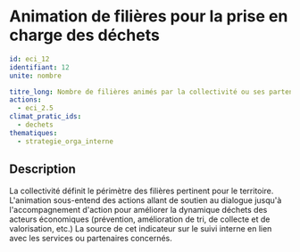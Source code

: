# Animation de filières pour la prise en charge des déchets
```yaml
id: eci_12
identifiant: 12
unite: nombre

titre_long: Nombre de filières animés par la collectivité ou ses partenaires pour la prise en charge des déchets (BTP, DAE…) (nombre)
actions:
  - eci_2.5
climat_pratic_ids:
  - dechets
thematiques:
  - strategie_orga_interne
```
## Description
La collectivité définit le périmètre des filières pertinent pour le territoire. L'animation sous-entend des actions allant de soutien au dialogue jusqu'à l'accompagnement d'action pour améliorer la dynamique déchets des acteurs économiques (prévention, amélioration de tri, de collecte et de valorisation, etc.)
La source de cet indicateur sur le suivi interne en lien avec les services ou partenaires concernés.
